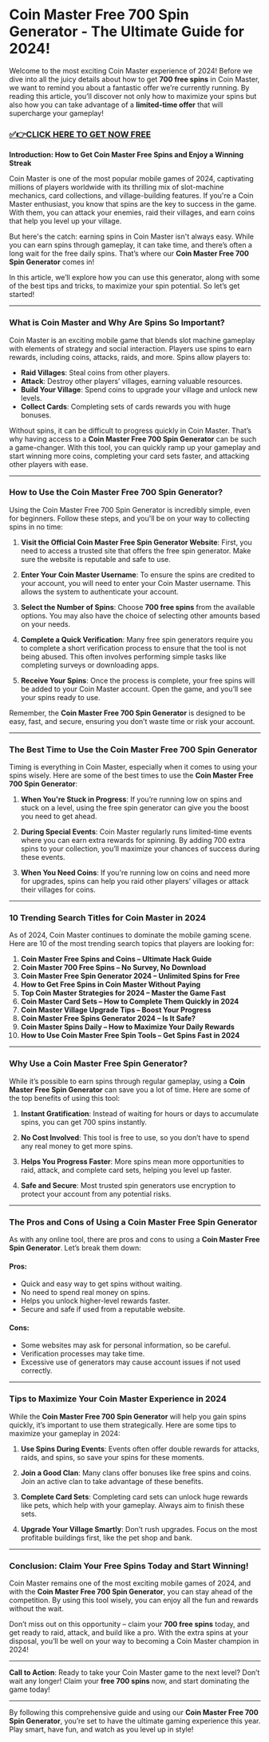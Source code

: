 # Coin Master Free 700 Spin Generator - The Ultimate Guide for 2024!

Welcome to the most exciting Coin Master experience of 2024! Before we dive into all the juicy details about how to get **700 free spins** in Coin Master, we want to remind you about a fantastic offer we’re currently running. By reading this article, you’ll discover not only how to maximize your spins but also how you can take advantage of a **limited-time offer** that will supercharge your gameplay!

### [✅👉CLICK HERE TO GET NOW FREE](https://thecoinmasterfreespinlink.github.io/)

**Introduction: How to Get Coin Master Free Spins and Enjoy a Winning Streak**

Coin Master is one of the most popular mobile games of 2024, captivating millions of players worldwide with its thrilling mix of slot-machine mechanics, card collections, and village-building features. If you're a Coin Master enthusiast, you know that spins are the key to success in the game. With them, you can attack your enemies, raid their villages, and earn coins that help you level up your village.

But here's the catch: earning spins in Coin Master isn't always easy. While you can earn spins through gameplay, it can take time, and there’s often a long wait for the free daily spins. That’s where our **Coin Master Free 700 Spin Generator** comes in!

In this article, we’ll explore how you can use this generator, along with some of the best tips and tricks, to maximize your spin potential. So let’s get started!

---

### **What is Coin Master and Why Are Spins So Important?**

Coin Master is an exciting mobile game that blends slot machine gameplay with elements of strategy and social interaction. Players use spins to earn rewards, including coins, attacks, raids, and more. Spins allow players to:

- **Raid Villages**: Steal coins from other players.
- **Attack**: Destroy other players’ villages, earning valuable resources.
- **Build Your Village**: Spend coins to upgrade your village and unlock new levels.
- **Collect Cards**: Completing sets of cards rewards you with huge bonuses.

Without spins, it can be difficult to progress quickly in Coin Master. That’s why having access to a **Coin Master Free 700 Spin Generator** can be such a game-changer. With this tool, you can quickly ramp up your gameplay and start winning more coins, completing your card sets faster, and attacking other players with ease.

---

### **How to Use the Coin Master Free 700 Spin Generator?**

Using the Coin Master Free 700 Spin Generator is incredibly simple, even for beginners. Follow these steps, and you'll be on your way to collecting spins in no time:

1. **Visit the Official Coin Master Free Spin Generator Website**: First, you need to access a trusted site that offers the free spin generator. Make sure the website is reputable and safe to use.

2. **Enter Your Coin Master Username**: To ensure the spins are credited to your account, you will need to enter your Coin Master username. This allows the system to authenticate your account.

3. **Select the Number of Spins**: Choose **700 free spins** from the available options. You may also have the choice of selecting other amounts based on your needs.

4. **Complete a Quick Verification**: Many free spin generators require you to complete a short verification process to ensure that the tool is not being abused. This often involves performing simple tasks like completing surveys or downloading apps.

5. **Receive Your Spins**: Once the process is complete, your free spins will be added to your Coin Master account. Open the game, and you’ll see your spins ready to use.

Remember, the **Coin Master Free 700 Spin Generator** is designed to be easy, fast, and secure, ensuring you don’t waste time or risk your account.

---

### **The Best Time to Use the Coin Master Free 700 Spin Generator**

Timing is everything in Coin Master, especially when it comes to using your spins wisely. Here are some of the best times to use the **Coin Master Free 700 Spin Generator**:

1. **When You're Stuck in Progress**: If you’re running low on spins and stuck on a level, using the free spin generator can give you the boost you need to get ahead.
   
2. **During Special Events**: Coin Master regularly runs limited-time events where you can earn extra rewards for spinning. By adding 700 extra spins to your collection, you’ll maximize your chances of success during these events.
   
3. **When You Need Coins**: If you're running low on coins and need more for upgrades, spins can help you raid other players’ villages or attack their villages for coins.

---

### **10 Trending Search Titles for Coin Master in 2024**

As of 2024, Coin Master continues to dominate the mobile gaming scene. Here are 10 of the most trending search topics that players are looking for:

1. **Coin Master Free Spins and Coins – Ultimate Hack Guide**
2. **Coin Master 700 Free Spins – No Survey, No Download**
3. **Coin Master Free Spin Generator 2024 – Unlimited Spins for Free**
4. **How to Get Free Spins in Coin Master Without Paying**
5. **Top Coin Master Strategies for 2024 – Master the Game Fast**
6. **Coin Master Card Sets – How to Complete Them Quickly in 2024**
7. **Coin Master Village Upgrade Tips – Boost Your Progress**
8. **Coin Master Free Spins Generator 2024 – Is It Safe?**
9. **Coin Master Spins Daily – How to Maximize Your Daily Rewards**
10. **How to Use Coin Master Free Spin Tools – Get Spins Fast in 2024**

---

### **Why Use a Coin Master Free Spin Generator?**

While it’s possible to earn spins through regular gameplay, using a **Coin Master Free Spin Generator** can save you a lot of time. Here are some of the top benefits of using this tool:

1. **Instant Gratification**: Instead of waiting for hours or days to accumulate spins, you can get 700 spins instantly.
   
2. **No Cost Involved**: This tool is free to use, so you don’t have to spend any real money to get more spins.
   
3. **Helps You Progress Faster**: More spins mean more opportunities to raid, attack, and complete card sets, helping you level up faster.
   
4. **Safe and Secure**: Most trusted spin generators use encryption to protect your account from any potential risks.

---

### **The Pros and Cons of Using a Coin Master Free Spin Generator**

As with any online tool, there are pros and cons to using a **Coin Master Free Spin Generator**. Let’s break them down:

#### **Pros**:
- Quick and easy way to get spins without waiting.
- No need to spend real money on spins.
- Helps you unlock higher-level rewards faster.
- Secure and safe if used from a reputable website.

#### **Cons**:
- Some websites may ask for personal information, so be careful.
- Verification processes may take time.
- Excessive use of generators may cause account issues if not used correctly.

---

### **Tips to Maximize Your Coin Master Experience in 2024**

While the **Coin Master Free 700 Spin Generator** will help you gain spins quickly, it’s important to use them strategically. Here are some tips to maximize your gameplay in 2024:

1. **Use Spins During Events**: Events often offer double rewards for attacks, raids, and spins, so save your spins for these moments.
   
2. **Join a Good Clan**: Many clans offer bonuses like free spins and coins. Join an active clan to take advantage of these benefits.

3. **Complete Card Sets**: Completing card sets can unlock huge rewards like pets, which help with your gameplay. Always aim to finish these sets.

4. **Upgrade Your Village Smartly**: Don’t rush upgrades. Focus on the most profitable buildings first, like the pet shop and bank.

---

### **Conclusion: Claim Your Free Spins Today and Start Winning!**

Coin Master remains one of the most exciting mobile games of 2024, and with the **Coin Master Free 700 Spin Generator**, you can stay ahead of the competition. By using this tool wisely, you can enjoy all the fun and rewards without the wait.

Don’t miss out on this opportunity – claim your **700 free spins** today, and get ready to raid, attack, and build like a pro. With the extra spins at your disposal, you’ll be well on your way to becoming a Coin Master champion in 2024!

--- 

**Call to Action**: Ready to take your Coin Master game to the next level? Don’t wait any longer! Claim your **free 700 spins** now, and start dominating the game today!

---

By following this comprehensive guide and using our **Coin Master Free 700 Spin Generator**, you’re set to have the ultimate gaming experience this year. Play smart, have fun, and watch as you level up in style!
